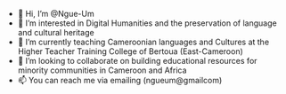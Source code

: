 - 👋 Hi, I’m @Ngue-Um
- 👀 I’m interested in Digital Humanities and the preservation of language and cultural heritage
- 🌱 I’m currently teaching Cameroonian languages and Cultures at the Higher Teacher Training College of Bertoua (East-Cameroon)
- 💞️ I’m looking to collaborate on building educational resources for minority communities in Cameroon and Africa
- 📫 You can reach me via emailing (ngueum@gmailcom)
<!---
Ngue-Um/Ngue-Um is a ✨ special ✨ repository because its `README.md` (this file) appears on your GitHub profile.
You can click the Preview link to take a look at your changes.
--->
